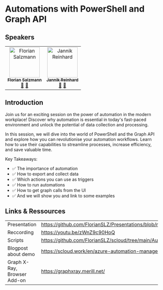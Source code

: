 # Automations with PowerShell and Graph API

## Speakers
<table>
  <tbody>
    <tr>
        <td align="center"><a href="https://github.com/FlorianSLZ"><img src="https://avatars.githubusercontent.com/u/38555854?v=4" width="100px;" alt="Florian Salzmann"/><br /><sub><b>Florian Salzmann</b></sub></a><br /><a href="https://twitter.com/FlorianSLZ/" title="Twitter">💬</a> <a href="https://www.linkedin.com/in/fsalzmann/" title="LinkedIn">💬</a></td>
        <td align="center"><a href="https://github.com/JayRHa"><img src="https://avatars.githubusercontent.com/u/73911860?v=4" width="100px;" alt="Jannik Reinhard"/><br /><sub><b>Jannik Reinhard</b></sub></a><br /><a href="https://twitter.com/jannik_reinhard" title="Twitter">💬</a> <a href="https://www.linkedin.com/in/jannik-r/" title="LinkedIn">💬</a></td>
  </tbody>
</table>

## Introduction
Join us for an exciting session on the power of automation in the modern workplace! Discover why automation is essential in today's fast-paced environment and unlock the potential of data collection and processing.

In this session, we will dive into the world of PowerShell and the Graph API and explore how you can revolutionise your automation workflows. Learn how to use their capabilities to streamline processes, increase efficiency, and save valuable time.

Key Takeaways:
- ✅ The importance of automation
- ✅ How to export and collect data
- ✅ Which actions you can use as triggers
- ✅ How to run automations
- ✅ How to get graph calls from the UI
- ✅ And we will show you and link to some examples 

## Links & Ressources
|   |   |
|---|---|
|Presentation|https://github.com/FlorianSLZ/Presentations/blob/main/Automations%20with%20PowerShell%20and%20Graph%20API/Automations%20with%20PowerShell%20and%20Graph%20API.pdf|
|Reccording|https://youtu.be/zWnZ9c90HoQ|
|Scripts|https://github.com/FlorianSLZ/scloud/tree/main/Automations/AZ%20Automation%20with%20Managed%20Identity|
|Blogpost about demo|https://scloud.work/en/azure-automation-managed-identities/|
|Graph X-Ray, Browser Add-on|https://graphxray.merill.net/|
